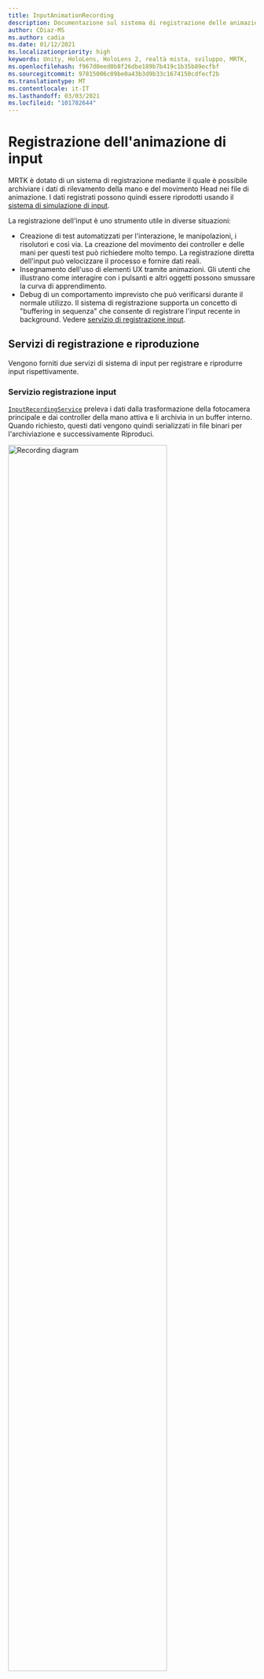 ```yaml
---
title: InputAnimationRecording
description: Documentazione sul sistema di registrazione delle animazioni di input in MRTK
author: CDiaz-MS
ms.author: cadia
ms.date: 01/12/2021
ms.localizationpriority: high
keywords: Unity, HoloLens, HoloLens 2, realtà mista, sviluppo, MRTK,
ms.openlocfilehash: f967d0eed0b8f26dbe189b7b419c1b35b89ecfbf
ms.sourcegitcommit: 97815006c09be0a43b3d9b33c1674150cdfecf2b
ms.translationtype: MT
ms.contentlocale: it-IT
ms.lasthandoff: 03/03/2021
ms.locfileid: "101782644"
---
```

# <a name="input-animation-recording"></a>Registrazione dell'animazione di input

MRTK è dotato di un sistema di registrazione mediante il quale è possibile archiviare i dati di rilevamento della mano e del movimento Head nei file di animazione. I dati registrati possono quindi essere riprodotti usando il [sistema di simulazione di input](input-simulation-service.md).

La registrazione dell'input è uno strumento utile in diverse situazioni:

* Creazione di test automatizzati per l'interazione, le manipolazioni, i risolutori e così via. La creazione del movimento dei controller e delle mani per questi test può richiedere molto tempo. La registrazione diretta dell'input può velocizzare il processo e fornire dati reali.
* Insegnamento dell'uso di elementi UX tramite animazioni.
  Gli utenti che illustrano come interagire con i pulsanti e altri oggetti possono smussare la curva di apprendimento.
* Debug di un comportamento imprevisto che può verificarsi durante il normale utilizzo.
  Il sistema di registrazione supporta un concetto di "buffering in sequenza" che consente di registrare l'input recente in background.
  Vedere [servizio di registrazione input](#input-recording-service).

## <a name="recording-and-playback-services"></a>Servizi di registrazione e riproduzione

Vengono forniti due servizi di sistema di input per registrare e riprodurre input rispettivamente.

### <a name="input-recording-service"></a>Servizio registrazione input

[`InputRecordingService`](xref:Microsoft.MixedReality.Toolkit.Input.InputRecordingService) preleva i dati dalla trasformazione della fotocamera principale e dai controller della mano attiva e li archivia in un buffer interno. Quando richiesto, questi dati vengono quindi serializzati in file binari per l'archiviazione e successivamente Riproduci.

<a target="_blank" href="../images/input-simulation/MRTK_InputAnimation_RecordingDiagram.png">
  <img src="../images/input-simulation/MRTK_InputAnimation_RecordingDiagram.png" title="Registrazione dell'animazione di input" width="80%" alt="Recording diagram" class="center" />
</a>

Per avviare la registrazione dell'input [`StartRecording`](xref:Microsoft.MixedReality.Toolkit.Input.IMixedRealityInputRecordingService.StartRecording) , chiamare la funzione. [`StopRecording`](xref:Microsoft.MixedReality.Toolkit.Input.IMixedRealityInputRecordingService.StopRecording) sospende la registrazione, ma non rimuove i dati registrati fino [`DiscardRecordedInput`](xref:Microsoft.MixedReality.Toolkit.Input.IMixedRealityInputRecordingService.DiscardRecordedInput) a questo momento, se necessario, usare per eseguire questa operazione.

Per impostazione predefinita, le dimensioni del buffer di registrazione sono limitate a 30 secondi. In questo modo, il servizio di registrazione può registrare in background senza accumulare troppi dati, quindi salvare gli ultimi 30 secondi, se necessario. L'intervallo di tempo può essere modificato usando la [`RecordingBufferTimeLimit`](xref:Microsoft.MixedReality.Toolkit.Input.IMixedRealityInputRecordingService.RecordingBufferTimeLimit) Proprietà oppure la registrazione può essere illimitata usando l' [`UseBufferTimeLimit`](xref:Microsoft.MixedReality.Toolkit.Input.IMixedRealityInputRecordingService.UseBufferTimeLimit) opzione.

I dati nel buffer di registrazione possono essere salvati in un file binario usando la funzione [SaveInputAnimation](xref:Microsoft.MixedReality.Toolkit.Input.IMixedRealityInputRecordingService.SaveInputAnimation*) .

Per informazioni dettagliate sul formato di file binario, vedere [specifica del formato del file di animazione di input](input-animation-file-format.md).

### <a name="input-playback-service"></a>Servizio di riproduzione input

[`InputPlaybackService`](xref:Microsoft.MixedReality.Toolkit.Input.InputPlaybackService) legge un file binario con i dati di animazione di input, quindi applica tali dati tramite [InputSimulationService](xref:Microsoft.MixedReality.Toolkit.Input.InputSimulationService) per ricreare i movimenti registrati.

<a target="_blank" href="../images/input-simulation/MRTK_InputAnimation_PlaybackDiagram.png">
  <img src="../images/input-simulation/MRTK_InputAnimation_PlaybackDiagram.png" title="Riproduzione dell'animazione di input" width="80%" alt="Play Back diagram" class="center" />
</a>

Per avviare la riproduzione dell'animazione di input, è necessario caricarla da un file usando la funzione [LoadInputAnimation](xref:Microsoft.MixedReality.Toolkit.Input.IMixedRealityInputPlaybackService.LoadInputAnimation*) .

Chiamare [Play](xref:Microsoft.MixedReality.Toolkit.Input.IMixedRealityInputPlaybackService.Play), [pause](xref:Microsoft.MixedReality.Toolkit.Input.IMixedRealityInputPlaybackService.Play)o [Stop](xref:Microsoft.MixedReality.Toolkit.Input.IMixedRealityInputPlaybackService.Stop) per controllare la riproduzione dell'animazione.

Il tempo di animazione corrente può anche essere controllato direttamente con la proprietà [localtime](xref:Microsoft.MixedReality.Toolkit.Input.IMixedRealityInputPlaybackService.LocalTime) .

> [!WARNING]
> Il ciclo o la reimpostazione dell'animazione o [`LocalTime`](xref:Microsoft.MixedReality.Toolkit.Input.IMixedRealityInputPlaybackService.LocalTime) dell'impostazione dell'input direttamente tramite lo scrubbing della sequenza temporale può produrre risultati imprevisti durante la modifica della scena. Vengono registrati solo i movimenti di input, le eventuali modifiche aggiuntive, ad esempio lo spostamento di oggetti o la rotazione delle opzioni non verranno reimpostate. Assicurarsi di ricaricare la scena se sono state apportate modifiche irreversibili.

### <a name="editor-tools-for-recording-and-playing-input-animation"></a>Strumenti Editor per la registrazione e la riproduzione dell'animazione di input

Nell'editor di Unity sono disponibili numerosi strumenti per la registrazione e l'analisi dell'animazione di input. È possibile accedere a questi strumenti nella [finestra degli strumenti di simulazione di input](input-simulation-service.md#input-simulation-tools-window), che può essere aperta da _mixed reality Toolkit > Utilities > menu di simulazione input_ .

> [!NOTE]
> La registrazione e la riproduzione di input funzionano solo in modalità di riproduzione.

La finestra di registrazione input presenta due modalità:

* _Registrazione_ per registrare l'input durante la modalità di riproduzione e salvarlo nei file di animazione.

  Quando si attiva il pulsante [`InputRecordingService`](xref:Microsoft.MixedReality.Toolkit.Input.InputRecordingService) di registrazione, è abilitato per registrare l'input.
  Quando si disattiva il pulsante registrazione, viene visualizzata una selezione di salvataggio file e l'animazione di input registrata viene salvata nella destinazione selezionata.

  Il limite di tempo del buffer può essere modificato anche in questa modalità.

* _Riproduzione_ per il caricamento di file di animazione e ricreazione dell'input tramite il sistema di simulazione di input.

  Prima di tutto è necessario caricare un'animazione in questa modalità. Dopo la registrazione dell'input in modalità di registrazione, l'animazione risultante viene caricata automaticamente. In alternativa, fare clic sul pulsante "carica" per selezionare un file di animazione esistente.

  I pulsanti di controllo dell'ora da sinistra a destra sono:

  * _Reimposta_ l'ora di riproduzione all'inizio dell'animazione.
  * _Riproduzione_ continua dell'animazione nel tempo.
  * Eseguire un _passaggio avanti una_ volta.

  Il dispositivo di scorrimento può essere usato anche per scorrere la sequenza temporale dell'animazione.

> [!WARNING]
> Il ciclo o la reimpostazione dell'animazione dell'input o la ripulitura della sequenza temporale possono produrre risultati imprevisti durante la modifica della scena. Vengono registrati solo i movimenti di input, le eventuali modifiche aggiuntive, ad esempio lo spostamento di oggetti o la rotazione delle opzioni non verranno reimpostate. Assicurarsi di ricaricare la scena se sono state apportate modifiche irreversibili.
